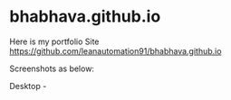 # bhabhava.github.io

Here is my portfolio Site
https://github.com/leanautomation91/bhabhava.github.io

Screenshots as below:

Desktop -
